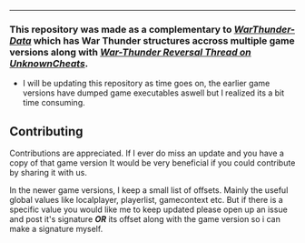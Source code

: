 

----

### This repository was made as a complementary to *[WarThunder-Data](https://github.com/MoleSchizo/WarThunder-Data)* which has War Thunder structures accross multiple game versions along with *[War-Thunder Reversal Thread on UnknownCheats](https://www.unknowncheats.me/forum/other-mmorpg-and-strategy/85949-war-thunder.html)*. 

- I will be updating this repository as time goes on, the earlier game versions have dumped game executables aswell but I realized its a bit time consuming.





## Contributing

Contributions are appreciated. If I ever do miss an update and you have a copy of that game version It would be very beneficial if you could contribute by sharing it with us.

In the newer game versions, I keep a small list of offsets. Mainly the useful global values like localplayer, playerlist, gamecontext etc. But if there is a specific value you would like me to keep updated please open up an issue and post it's signature ***OR*** its offset along with the game version so i can make a signature myself.

